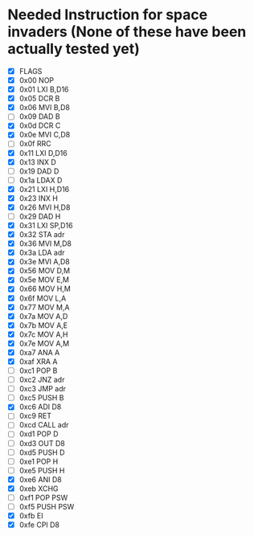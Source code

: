 # Needed Instruction for space invaders (None of these have been actually tested yet)

- [X] FLAGS
- [X] 0x00 NOP
- [X] 0x01 LXI B,D16
- [X] 0x05 DCR B
- [X] 0x06 MVI B,D8
- [ ] 0x09 DAD B
- [X] 0x0d DCR C
- [X] 0x0e MVI C,D8
- [ ] 0x0f RRC
- [X] 0x11 LXI D,D16
- [X] 0x13 INX D
- [ ] 0x19 DAD D
- [ ] 0x1a LDAX D
- [X] 0x21 LXI H,D16
- [X] 0x23 INX H
- [X] 0x26 MVI H,D8
- [ ] 0x29 DAD H
- [X] 0x31 LXI SP,D16
- [X] 0x32 STA adr
- [X] 0x36 MVI M,D8
- [X] 0x3a LDA adr
- [X] 0x3e MVI A,D8
- [X] 0x56 MOV D,M
- [X] 0x5e MOV E,M
- [X] 0x66 MOV H,M
- [X] 0x6f MOV L,A
- [X] 0x77 MOV M,A
- [X] 0x7a MOV A,D
- [X] 0x7b MOV A,E
- [X] 0x7c MOV A,H
- [X] 0x7e MOV A,M
- [X] 0xa7 ANA A
- [X] 0xaf XRA A
- [ ] 0xc1 POP B
- [ ] 0xc2 JNZ adr
- [ ] 0xc3 JMP adr
- [ ] 0xc5 PUSH B
- [X] 0xc6 ADI D8
- [ ] 0xc9 RET
- [ ] 0xcd CALL adr
- [ ] 0xd1 POP D
- [ ] 0xd3 OUT D8
- [ ] 0xd5 PUSH D
- [ ] 0xe1 POP H
- [ ] 0xe5 PUSH H
- [X] 0xe6 ANI D8
- [X] 0xeb XCHG
- [ ] 0xf1 POP PSW
- [ ] 0xf5 PUSH PSW
- [X] 0xfb EI
- [X] 0xfe CPI D8

